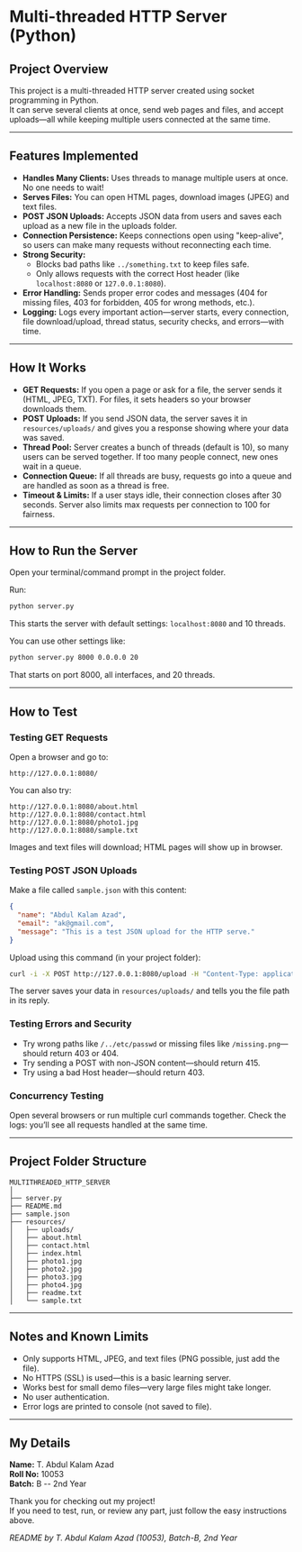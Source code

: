 # Multi-threaded HTTP Server (Python)

## Project Overview
This project is a multi-threaded HTTP server created using socket programming in Python.  
It can serve several clients at once, send web pages and files, and accept uploads—all while keeping multiple users connected at the same time.

---

## Features Implemented

- **Handles Many Clients:** Uses threads to manage multiple users at once. No one needs to wait!
- **Serves Files:** You can open HTML pages, download images (JPEG) and text files.
- **POST JSON Uploads:** Accepts JSON data from users and saves each upload as a new file in the uploads folder.
- **Connection Persistence:** Keeps connections open using "keep-alive", so users can make many requests without reconnecting each time.
- **Strong Security:**
  - Blocks bad paths like `../something.txt` to keep files safe.
  - Only allows requests with the correct Host header (like `localhost:8080` or `127.0.0.1:8080`).
- **Error Handling:** Sends proper error codes and messages (404 for missing files, 403 for forbidden, 405 for wrong methods, etc.).
- **Logging:** Logs every important action—server starts, every connection, file download/upload, thread status, security checks, and errors—with time.

---

## How It Works

- **GET Requests:** If you open a page or ask for a file, the server sends it (HTML, JPEG, TXT). For files, it sets headers so your browser downloads them.
- **POST Uploads:** If you send JSON data, the server saves it in `resources/uploads/` and gives you a response showing where your data was saved.
- **Thread Pool:** Server creates a bunch of threads (default is 10), so many users can be served together. If too many people connect, new ones wait in a queue.
- **Connection Queue:** If all threads are busy, requests go into a queue and are handled as soon as a thread is free.
- **Timeout & Limits:** If a user stays idle, their connection closes after 30 seconds. Server also limits max requests per connection to 100 for fairness.

---

## How to Run the Server

Open your terminal/command prompt in the project folder.

Run:
```bash
python server.py
```
This starts the server with default settings: `localhost:8080` and 10 threads.

You can use other settings like:
```bash
python server.py 8000 0.0.0.0 20
```
That starts on port 8000, all interfaces, and 20 threads.

---

## How to Test

### Testing GET Requests

Open a browser and go to:
```
http://127.0.0.1:8080/
```
You can also try:
```
http://127.0.0.1:8080/about.html
http://127.0.0.1:8080/contact.html
http://127.0.0.1:8080/photo1.jpg
http://127.0.0.1:8080/sample.txt
```
Images and text files will download; HTML pages will show up in browser.

### Testing POST JSON Uploads

Make a file called `sample.json` with this content:
```json
{
  "name": "Abdul Kalam Azad",
  "email": "ak@gmail.com",
  "message": "This is a test JSON upload for the HTTP serve."
}
```
Upload using this command (in your project folder):
```bash
curl -i -X POST http://127.0.0.1:8080/upload -H "Content-Type: application/json" -d @sample.json
```
The server saves your data in `resources/uploads/` and tells you the file path in its reply.

### Testing Errors and Security

- Try wrong paths like `/../etc/passwd` or missing files like `/missing.png`—should return 403 or 404.
- Try sending a POST with non-JSON content—should return 415.
- Try using a bad Host header—should return 403.

### Concurrency Testing

Open several browsers or run multiple curl commands together. Check the logs: you’ll see all requests handled at the same time.

---

## Project Folder Structure

```
MULTITHREADED_HTTP_SERVER
│
├── server.py
├── README.md
├── sample.json
├── resources/
│   ├── uploads/
│   ├── about.html
│   ├── contact.html
│   ├── index.html
│   ├── photo1.jpg
│   ├── photo2.jpg
│   ├── photo3.jpg
│   ├── photo4.jpg
│   ├── readme.txt
│   └── sample.txt
```

---

## Notes and Known Limits

- Only supports HTML, JPEG, and text files (PNG possible, just add the file).
- No HTTPS (SSL) is used—this is a basic learning server.
- Works best for small demo files—very large files might take longer.
- No user authentication.
- Error logs are printed to console (not saved to file).

---

## My Details

**Name:** T. Abdul Kalam Azad  
**Roll No:** 10053  
**Batch:** B -- 2nd Year


Thank you for checking out my project!  
If you need to test, run, or review any part, just follow the easy instructions above.

*README by T. Abdul Kalam Azad (10053), Batch-B, 2nd Year*

